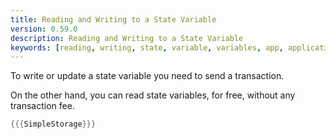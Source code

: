 ```yaml
---
title: Reading and Writing to a State Variable
version: 0.59.0
description: Reading and Writing to a State Variable
keywords: [reading, writing, state, variable, variables, app, application]
---
```


To write or update a state variable you need to send a transaction.

On the other hand, you can read state variables, for free, without any transaction fee.

```rust
{{{SimpleStorage}}}
```
